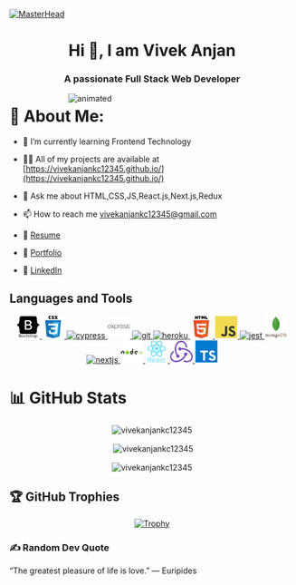 [![MasterHead](http://www.pixelstalk.net/wp-content/uploads/2016/07/Computer-Science-Pictures-HD.jpg)](https://vivekanjankc12345.github.io)
<h1 align="center">Hi 👋, I am Vivek Anjan</h1>
<h3 align="center">A passionate Full Stack Web Developer</h3>

<img width="400" align="right" src="https://tse4.mm.bing.net/th?id=OIP.wSVcU_BayQoalkjl44g4YAHaE1&pid=Api&P=0" alt="animated"/>

# 💫 About Me:
- 🌱 I’m currently learning Frontend Technology

- 👨‍💻 All of my projects are available at [https://vivekanjankc12345.github.io/](https://vivekanjankc12345.github.io/)

- 💬 Ask me about HTML,CSS,JS,React.js,Next.js,Redux

- 📫 How to reach me vivekanjankc12345@gmail.com
- 📄 <a href="file:///C:/Users/vivek/Downloads/vivek-anjan-resume.d10fb976a5fe9ee5807e.pdf">Resume</a>    
- 📄 <a href="https://vivekanjankc12345.github.io/">Portfolio</a> 
- 📄 <a href="https://www.linkedin.com/in/vivek-anjan-1b625a170/">LinkedIn</a> 


<h2 align="left">Languages and Tools</h2>

<p align="center"> <a href="https://getbootstrap.com" target="_blank" rel="noreferrer"> <img src="https://raw.githubusercontent.com/devicons/devicon/master/icons/bootstrap/bootstrap-plain-wordmark.svg" alt="bootstrap" width="40" height="40"/> </a> <a href="https://www.w3schools.com/css/" target="_blank" rel="noreferrer"> <img src="https://raw.githubusercontent.com/devicons/devicon/master/icons/css3/css3-original-wordmark.svg" alt="css3" width="40" height="40"/> </a> <a href="https://www.cypress.io" target="_blank" rel="noreferrer"> <img src="https://raw.githubusercontent.com/simple-icons/simple-icons/6e46ec1fc23b60c8fd0d2f2ff46db82e16dbd75f/icons/cypress.svg" alt="cypress" width="40" height="40"/> </a> <a href="https://expressjs.com" target="_blank" rel="noreferrer"> <img src="https://raw.githubusercontent.com/devicons/devicon/master/icons/express/express-original-wordmark.svg" alt="express" width="40" height="40"/> </a> <a href="https://git-scm.com/" target="_blank" rel="noreferrer"> <img src="https://www.vectorlogo.zone/logos/git-scm/git-scm-icon.svg" alt="git" width="40" height="40"/> </a> <a href="https://heroku.com" target="_blank" rel="noreferrer"> <img src="https://www.vectorlogo.zone/logos/heroku/heroku-icon.svg" alt="heroku" width="40" height="40"/> </a> <a href="https://www.w3.org/html/" target="_blank" rel="noreferrer"> <img src="https://raw.githubusercontent.com/devicons/devicon/master/icons/html5/html5-original-wordmark.svg" alt="html5" width="40" height="40"/> </a> <a href="https://developer.mozilla.org/en-US/docs/Web/JavaScript" target="_blank" rel="noreferrer"> <img src="https://raw.githubusercontent.com/devicons/devicon/master/icons/javascript/javascript-original.svg" alt="javascript" width="40" height="40"/> </a> <a href="https://jestjs.io" target="_blank" rel="noreferrer"> <img src="https://www.vectorlogo.zone/logos/jestjsio/jestjsio-icon.svg" alt="jest" width="40" height="40"/> </a> <a href="https://www.mongodb.com/" target="_blank" rel="noreferrer"> <img src="https://raw.githubusercontent.com/devicons/devicon/master/icons/mongodb/mongodb-original-wordmark.svg" alt="mongodb" width="40" height="40"/> </a> <a href="https://nextjs.org/" target="_blank" rel="noreferrer"> <img src="https://cdn.worldvectorlogo.com/logos/nextjs-2.svg" alt="nextjs" width="40" height="40"/> </a> <a href="https://nodejs.org" target="_blank" rel="noreferrer"> <img src="https://raw.githubusercontent.com/devicons/devicon/master/icons/nodejs/nodejs-original-wordmark.svg" alt="nodejs" width="40" height="40"/> </a> <a href="https://reactjs.org/" target="_blank" rel="noreferrer"> <img src="https://raw.githubusercontent.com/devicons/devicon/master/icons/react/react-original-wordmark.svg" alt="react" width="40" height="40"/> </a> <a href="https://redux.js.org" target="_blank" rel="noreferrer"> <img src="https://raw.githubusercontent.com/devicons/devicon/master/icons/redux/redux-original.svg" alt="redux" width="40" height="40"/> </a> <a href="https://www.typescriptlang.org/" target="_blank" rel="noreferrer"> <img src="https://raw.githubusercontent.com/devicons/devicon/master/icons/typescript/typescript-original.svg" alt="typescript" width="40" height="40"/> </a> </p>

# 📊 GitHub Stats
<!-- <h2 align="center">📊 GitHub Stats</h2> -->
<p align="center" ><img align="center" src="https://github-readme-stats.vercel.app/api/top-langs?username=vivekanjankc12345&show_icons=true&locale=en&layout=compact" alt="vivekanjankc12345" /></p>


<p align="center">&nbsp;<img align="center" src="https://github-readme-stats.vercel.app/api?username=vivekanjankc12345&show_icons=true&locale=en" alt="vivekanjankc12345" /></p>

<p align="center"><img align="center" src="https://github-readme-streak-stats.herokuapp.com/?user=vivekanjankc12345&" alt="vivekanjankc12345" /></p>

## 🏆 GitHub Trophies
<!-- <h2 align="center">🏆 GitHub Trophies</h2> -->
<p align="center"> <a href="https://github.com/ryo-ma/github-profile-trophy"><img src="https://github-profile-trophy.vercel.app/?username=vivekanjankc12345" alt="Trophy" /></a> </p>


### ✍️ Random Dev Quote
“The greatest pleasure of life is love.” — Euripides
